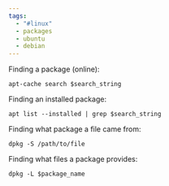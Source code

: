 ```yaml
---
tags:
  - "#linux"
  - packages
  - ubuntu
  - debian
---
```

Finding a package (online):
```shell
apt-cache search $search_string
```

Finding an installed package:
```shell
apt list --installed | grep $search_string
```

Finding what package a file came from:
```shell
dpkg -S /path/to/file
```

Finding what files a package provides:
```shell
dpkg -L $package_name
```